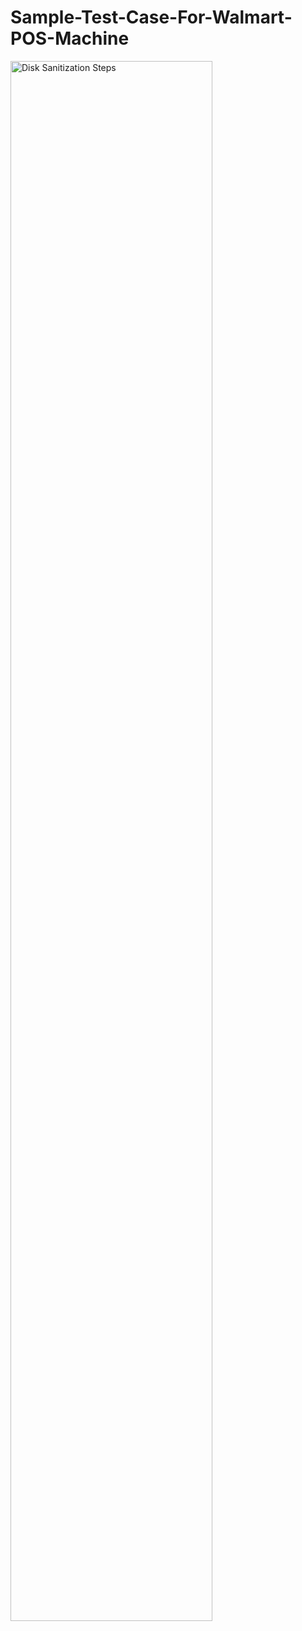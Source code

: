 # Sample-Test-Case-For-Walmart-POS-Machine
<p>
<img src="https://i.imgur.com/AS1dYsy.png" height="80%" width="80%" alt="Disk Sanitization Steps"/>
</p>
